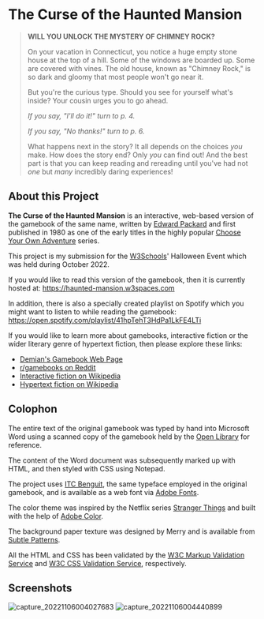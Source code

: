 # The Curse of the Haunted Mansion

> **WILL YOU UNLOCK THE MYSTERY OF CHIMNEY ROCK?**
> 
> On your vacation in Connecticut, you notice a huge empty stone house at the top of a hill. Some of the windows are boarded up. Some are covered with vines. The old house, known as "Chimney Rock," is so dark and gloomy that most people won't go near it.
>
>But you're the curious type. Should you see for yourself what's inside? Your cousin urges you to go ahead.
>
>*If you say, "I'll do it!" turn to p. 4.*
>
>*If you say, "No thanks!" turn to p. 6.*
>
>What happens next in the story? It all depends on the choices *you* make. How does the story end? Only *you* can find out! And the best part is that you can keep reading and rereading until you've had not *one* but *many* incredibly daring experiences!

## About this Project

**The Curse of the Haunted Mansion** is an interactive, web-based version of the gamebook of the same name, written by [Edward Packard](https://www.edwardpackard.com/) and first published in 1980 as one of the early titles in the highly popular [Choose Your Own Adventure](https://en.wikipedia.org/wiki/Choose_Your_Own_Adventure) series. 

This project is my submission for the [W3Schools](https://www.w3schools.com/)' Halloween Event which was held during October 2022.

If you would like to read this version of the gamebook, then it is currently hosted at: https://haunted-mansion.w3spaces.com

In addition, there is also a specially created playlist on Spotify which you might want to listen to while reading the gamebook: https://open.spotify.com/playlist/41hpTehT3HdPa1LkFE4LTi

If you would like to learn more about gamebooks, interactive fiction or the wider literary genre of hypertext fiction, then please explore these links:

- [Demian's Gamebook Web Page](https://gamebooks.org/)
- [r/gamebooks on Reddit](https://www.reddit.com/r/gamebooks/)
- [Interactive fiction on Wikipedia](https://en.wikipedia.org/wiki/Interactive_fiction)
- [Hypertext fiction on Wikipedia](https://en.wikipedia.org/wiki/Hypertext_fiction)

## Colophon

The entire text of the original gamebook was typed by hand into Microsoft Word using a scanned copy of the gamebook held by the [Open Library](https://openlibrary.org/works/OL30112W/Choose_Your_Own_Adventure_-_The_Mystery_of_Chimney_Rock) for reference.

The content of the Word document was subsequently marked up with HTML, and then styled with CSS using Notepad.

The project uses [ITC Benguit](https://fonts.adobe.com/fonts/itc-benguiat), the same typeface employed in the original gamebook, and is available as a web font via [Adobe Fonts](https://fonts.adobe.com/).

The color theme was inspired by the Netflix series [Stranger Things](https://www.netflix.com/title/80057281) and built with the help of [Adobe Color](https://color.adobe.com).

The background paper texture was designed by Merry and is available from [Subtle Patterns](https://www.toptal.com/designers/subtlepatterns/seamless-paper-texture/).

All the HTML and CSS has been validated by the [W3C Markup Validation Service](https://validator.w3.org/) and [W3C CSS Validation Service](https://jigsaw.w3.org/css-validator/), respectively.

## Screenshots

![capture_20221106004027683](https://user-images.githubusercontent.com/89230459/200148761-0012e920-aa3a-4ba9-8d57-4344940a5f74.jpg)
![capture_20221106004440899](https://user-images.githubusercontent.com/89230459/200148846-e7ec4e3d-c96b-43f3-996f-38d072246637.jpg)

